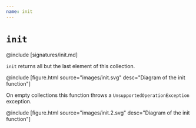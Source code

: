 ```yaml
---
name: init
---
```


# `init`

@include [signatures/init.md]

`init` returns all but the last element of this collection.

@include [figure.html source="images/init.svg" desc="Diagram of the init function"]

On empty collections this function throws a `UnsupportedOperationException` exception.

@include [figure.html source="images/init.2.svg" desc="Diagram of the init function"]
